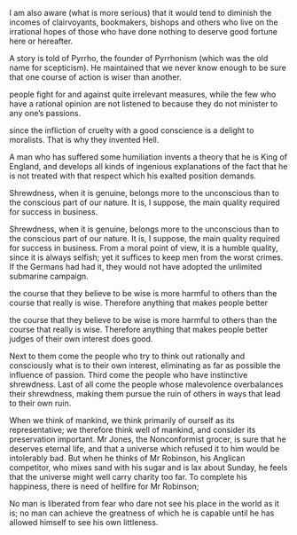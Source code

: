 I am also aware (what is more serious) that it would tend to diminish the incomes of clairvoyants, bookmakers, bishops and others who live on the irrational hopes of those who have done nothing to deserve good fortune here or hereafter.


A story is told of Pyrrho, the founder of Pyrrhonism (which was the old name for scepticism). He maintained that we never know enough to be sure that one course of action is wiser than another.


people fight for and against quite irrelevant measures, while the few who have a rational opinion are not listened to because they do not minister to any one’s passions.


since the infliction of cruelty with a good conscience is a delight to moralists. That is why they invented Hell.


A man who has suffered some humiliation invents a theory that he is King of England, and develops all kinds of ingenious explanations of the fact that he is not treated with that respect which his exalted position demands.


Shrewdness, when it is genuine, belongs more to the unconscious than to the conscious part of our nature. It is, I suppose, the main quality required for success in business.


Shrewdness, when it is genuine, belongs more to the unconscious than to the conscious part of our nature. It is, I suppose, the main quality required for success in business. From a moral point of view, it is a humble quality, since it is always selfish; yet it suffices to keep men from the worst crimes. If the Germans had had it, they would not have adopted the unlimited submarine campaign.


the course that they believe to be wise is more harmful to others than the course that really is wise. Therefore anything that makes people better


the course that they believe to be wise is more harmful to others than the course that really is wise. Therefore anything that makes people better judges of their own interest does good.


Next to them come the people who try to think out rationally and consciously what is to their own interest, eliminating as far as possible the influence of passion. Third come the people who have instinctive shrewdness. Last of all come the people whose malevolence overbalances their shrewdness, making them pursue the ruin of others in ways that lead to their own ruin.


When we think of mankind, we think primarily of ourself as its representative; we therefore think well of mankind, and consider its preservation important. Mr Jones, the Nonconformist grocer, is sure that he deserves eternal life, and that a universe which refused it to him would be intolerably bad. But when he thinks of Mr Robinson, his Anglican competitor, who mixes sand with his sugar and is lax about Sunday, he feels that the universe might well carry charity too far. To complete his happiness, there is need of hellfire for Mr Robinson;


No man is liberated from fear who dare not see his place in the world as it is; no man can achieve the greatness of which he is capable until he has allowed himself to see his own littleness.


